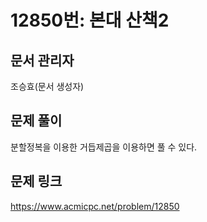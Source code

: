 # 12850번: 본대 산책2
## 문서 관리자
조승효(문서 생성자)
## 문제 풀이
분할정복을 이용한 거듭제곱을 이용하면 풀 수 있다.
## 문제 링크
https://www.acmicpc.net/problem/12850